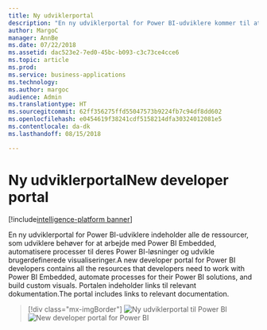 ```yaml
---
title: Ny udviklerportal
description: "En ny udviklerportal for Power BI-udviklere kommer til at indeholde alle de ressourcer, som udviklere behøver for at arbejde med Power BI Embedded, automatisere processer til deres Power BI-løsninger og udvikle brugerdefinerede visualiseringer."
author: MargoC
manager: AnnBe
ms.date: 07/22/2018
ms.assetid: dac523e2-7ed0-45bc-b093-c3c73ce4cce6
ms.topic: article
ms.prod: 
ms.service: business-applications
ms.technology: 
ms.author: margoc
audience: Admin
ms.translationtype: HT
ms.sourcegitcommit: 62ff356275ffd55047573b9224fb7c94df8dd602
ms.openlocfilehash: e0454619f38241cdf5158214dfa30324012081e5
ms.contentlocale: da-dk
ms.lasthandoff: 08/15/2018

---
```

# <a name="new-developer-portal"></a><span data-ttu-id="31883-103">Ny udviklerportal</span><span class="sxs-lookup"><span data-stu-id="31883-103">New developer portal</span></span>

[!include[intelligence-platform banner](../../includes/intelligence-platform.md)]




<span data-ttu-id="31883-104">En ny udviklerportal for Power BI-udviklere indeholder alle de ressourcer, som udviklere behøver for at arbejde med Power BI Embedded, automatisere processer til deres Power BI-løsninger og udvikle brugerdefinerede visualiseringer.</span><span class="sxs-lookup"><span data-stu-id="31883-104">A new developer portal for Power BI developers contains all the resources that developers need to work with Power BI Embedded, automate processes for their Power BI solutions, and build custom visuals.</span></span> <span data-ttu-id="31883-105">Portalen indeholder links til relevant dokumentation.</span><span class="sxs-lookup"><span data-stu-id="31883-105">The portal includes links to relevant documentation.</span></span>

> [!div class="mx-imgBorder"]
> <span data-ttu-id="31883-106">![](media/new-developer-portal-1.png "Ny udviklerportal til Power BI")</span><span class="sxs-lookup"><span data-stu-id="31883-106">![](media/new-developer-portal-1.png "New developer portal for Power BI")</span></span>


